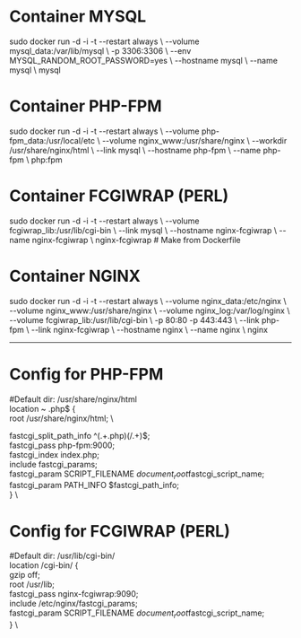 
# Container MYSQL
sudo docker run -d -i -t --restart always \\
--volume mysql_data:/var/lib/mysql \\
-p 3306:3306 \\
--env MYSQL_RANDOM_ROOT_PASSWORD=yes \\
--hostname mysql \\
--name mysql \\
mysql

# Container PHP-FPM
sudo docker run -d -i -t --restart always \\
--volume php-fpm_data:/usr/local/etc \\
--volume nginx_www:/usr/share/nginx \\
--workdir /usr/share/nginx/html \\
--link mysql \\
--hostname php-fpm \\
--name php-fpm \\
php:fpm

# Container FCGIWRAP (PERL)
sudo docker run -d -i -t --restart always \\
--volume fcgiwrap_lib:/usr/lib/cgi-bin \\
--link mysql \\
--hostname nginx-fcgiwrap \\
--name nginx-fcgiwrap \\
nginx-fcgiwrap # Make from Dockerfile

# Container NGINX
sudo docker run -d -i -t --restart always \\
--volume nginx_data:/etc/nginx \\
--volume nginx_www:/usr/share/nginx \\
--volume nginx_log:/var/log/nginx \\
--volume fcgiwrap_lib:/usr/lib/cgi-bin \\
-p 80:80 -p 443:443 \\
--link php-fpm \\
--link nginx-fcgiwrap \\
--hostname nginx \\
--name nginx \\
nginx

*******************************************

# Config for PHP-FPM
#Default dir: /usr/share/nginx/html \
location ~ \.php$ { \
  root   /usr/share/nginx/html; \

  fastcgi_split_path_info ^(.+\.php)(/.+)$; \
  fastcgi_pass php-fpm:9000; \
  fastcgi_index index.php; \
  include fastcgi_params; \
  fastcgi_param SCRIPT_FILENAME $document_root$fastcgi_script_name; \
  fastcgi_param PATH_INFO $fastcgi_path_info; \
} \

# Config for FCGIWRAP (PERL) 
#Default dir: /usr/lib/cgi-bin/ \
location /cgi-bin/ { \
  gzip off; \
  root /usr/lib; \
  fastcgi_pass nginx-fcgiwrap:9090; \
  include /etc/nginx/fastcgi_params; \
  fastcgi_param SCRIPT_FILENAME $document_root$fastcgi_script_name; \
} \
	
	
